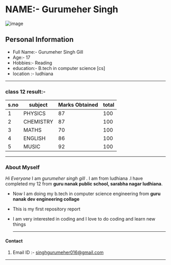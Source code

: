 # NAME:- Gurumeher Singh


![image](https://github.com/user-attachments/assets/9541fda5-ad32-4e5a-99b2-ac827f300030)

## Personal Information
* Full Name:- Gurumeher Singh Gill
* Age:- 17
* Hobbies:- Reading
* education:- B.tech in computer science [cs]
* location :- ludhiana
 ------------------------- 
### class 12 result:-

|s.no|   subject     | Marks Obtained |  total  |
|---|--------------- |--------------- |---------|
| 1 |    PHYSICS     |       87       |  100    |
| 2 |   CHEMISTRY    |       87       |  100    |
| 3 |   MATHS        |       70       |  100    |     
| 4 |   ENGLISH      |       86       |  100    |
| 5 |   MUSIC        |       92       |  100    |
------------------------------
###  About Myself
_Hi Everyone_
I am _gurumeher singh gill_ . I am from ludhiana .I have completed my 12 from **guru nanak public school, sarabha nagar ludhiana**.

* Now I am doing my b.tech in computer science engineering from **guru nanak dev engineering collage**
* This is my first repository report
* I am very interested in coding and I love to do coding and learn new things 

  -------------------------------------------------------------------

#### Contact
1. Email ID :-
   [singhgurumeher016@gmail.com](singhgurumeher016@gmail.com)
----------------------------------------------------------------------
